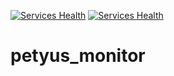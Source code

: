 [![Services Health](https://mixshopping.montastic.io/badge)](https://mixshopping.montastic.io)
[![Services Health](https://petyus.montastic.io/badge)](https://petyus.montastic.io)
# petyus_monitor
